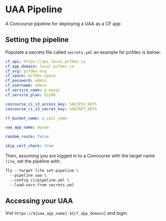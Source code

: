 # UAA Pipeline

A Concourse pipeline for deploying a UAA as a CF app

## Setting the pipeline

Populate a secrets file called `secrets.yml` an example for pcfdev is below:

```yaml
cf_api: https://api.local.pcfdev.io
cf_app_domain: local.pcfdev.io
cf_org: pcfdev-org
cf_space: pcfdev-space
cf_password: admin
cf_username: admin
cf_service_name: p-mysql
cf_service_plan: 512mb

concourse_ci_s3_access_key: %ACCESS_KEY%
concourse_ci_s3_secret_key: %SECRET_KEY%

tf_bucket_name: a_cool_name

uaa_app_name: myuaa

random_route: false

skip_cert_check: true
```

Then, assuming you are logged in to a Concourse with the target name `lite`, set the pipeline with:

```txt
fly --target lite set-pipeline \
  --pipeline uaa \
  --config ci/pipeline.yml \
  --load-vars-from secrets.yml
```

## Accessing your UAA

Vist `https://${uaa_app_name}.${cf_app_domain}` and login.
